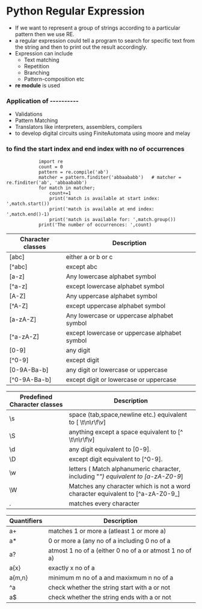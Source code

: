# Python Regular Expression
- If we want to represent a group of strings according to a particular  pattern then we use RE.
- a regular expression could tell a program to search for specific text from the string and then to print out the result accordingly. 
- Expression can include
    - Text matching
    - Repetition
    - Branching
    - Pattern-composition etc 
- **re module** is used

### Application of ----------
- Validations
- Pattern Matching
- Translators like interpreters, assemblers, compilers
- to develop digital circuits using FiniteAutomata using moore and melay


### to find the start index and end index with no of occurrences
                import re                                                                                   
                count = 0                                                                           
                pattern = re.compile('ab')                                                                           
                matcher = pattern.finditer('abbaababb')   # matcher = re.finditer('ab', 'abbaababb')                                                           
                for match in matcher;                                                                           
                    count+=1                                                                           
                    print('match is available at start index: ',match.start())                                                                           
                    print('match is available at end index: ',match.end()-1)                                                                           
                    print('match is available for: ',match.group())                                                                           
                print('The number of occurrences: ',count)     



| **Character classes** | **Description** |                                                                               
| --------------------- | --------------- |                                                                                               
| [abc] | either a or b or c |
| [^abc] | except abc |
| [a-z] | Any lowercase alphabet symbol |
| [^a-z] | except lowercase alphabet symbol |
| [A-Z] | Any uppercase alphabet symbol |
| [^A-Z] | except uppercase alphabet symbol |
| [a-zA-Z] | Any lowercase or uppercase alphabet symbol |
| [^a-zA-Z] | except lowercase or uppercase alphabet symbol |
| [0-9] | any digit |
| [^0-9] | except digit |
| [0-9A-Ba-b] | any digit or lowercase or uppercase |
| [^0-9A-Ba-b] | except digit or lowercase or uppercase |                                                                                          

| **Predefined Character classes** | **Description** |                                                                               
| --------------------- | --------------- | 
| \s | space (tab,space,newline etc.) equivalent to [ \t\n\r\f\v] |  
| \S | anything except a space equivalent to [^ \t\n\r\f\v] |
| \d | any digit equivalent to [0-9]. |
| \D | except digit equivalent to [^0-9].|
| \w | letters ( Match alphanumeric character, including "_") equivalent to [a-zA-Z0-9_] |
| \W | Matches any character which is not a word character equivalent to [^a-zA-Z0-9_] | 
| .  | matches every character |     

| **Quantifiers** | **Description** |                                                                               
| --------------- | --------------- | 
| a+ | matches 1 or more a (atleast 1 or more a) |
| a* | 0 or more a (any no of a including 0 no of a | 
| a? | atmost 1 no of a (either 0 no of a or atmost 1 no of a) |
| a{x} | exactly x no of a |
| a{m,n} | minimum m no of a and maxixmum n no of a | 
| ^a | check whether the string start with a or not | 
| a$ | check whether the string ends with a or not | 
